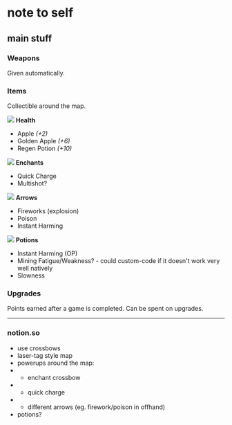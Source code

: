 # note to self

## main stuff

### Weapons
Given automatically.

### Items
Collectible around the map.

![](https://res.plexion.dev/minecraft/item/golden_apple.png) **Health**
- Apple *(+2)*
- Golden Apple *(+6)*
- Regen Potion *(+10)*

![](https://res.plexion.dev/minecraft/item/enchanted_book.png) **Enchants**
- Quick Charge
- Multishot?

![](https://res.plexion.dev/minecraft/item/arrow.png) **Arrows**
- Fireworks (explosion)
- Poison
- Instant Harming

![](https://res.plexion.dev/minecraft/item/potion.png) **Potions**
- Instant Harming (OP)
- Mining Fatigue/Weakness? - could custom-code if it doesn't work very well natively
- Slowness

### Upgrades
Points earned after a game is completed. Can be spent on upgrades.

---

### notion.so
- use crossbows
- laser-tag style map
- powerups around the map:
- - enchant crossbow
- - quick charge
- - different arrows (eg. firework/poison in offhand)
- potions?